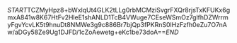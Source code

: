 $START$TCZMyHpz8+bWxlqUt4GLK2tLLg0rbMCMziSvgrFXQr8rjsTxKFUKx6gmxA841w8K67HtFv2HleE1shANLD1TcB4VWuge7CEseWSmOz7glfhDZWrrmyFgvYcvLK5t9hnuDt8NMWe3g9c886Br7bjQp3fPKRnS0lHzFzfh0eZu7O7nAw/aDGy58Ze9Ug1DJFD/1cZoAewetg+eKc1be73doA==$END$